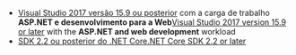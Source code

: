 * <span data-ttu-id="dba22-101">[Visual Studio 2017 versão 15.9 ou posterior](https://visualstudio.microsoft.com/downloads/) com a carga de trabalho **ASP.NET e desenvolvimento para a Web**</span><span class="sxs-lookup"><span data-stu-id="dba22-101">[Visual Studio 2017 version 15.9 or later](https://visualstudio.microsoft.com/downloads/) with the **ASP.NET and web development** workload</span></span>
* [<span data-ttu-id="dba22-102">SDK 2.2 ou posterior do .NET Core</span><span class="sxs-lookup"><span data-stu-id="dba22-102">.NET Core SDK 2.2 or later</span></span>](https://www.microsoft.com/net/download/all)